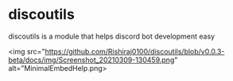 # discoutils
discoutils is a module that helps discord bot development easy

<img src="https://github.com/Rishiraj0100/discoutils/blob/v0.0.3-beta/docs/img/Screenshot_20210309-130459.png" alt="MinimalEmbedHelp.png>
